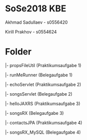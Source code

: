 # SoSe2018 KBE

Akhmad Sadullaev - s0556420

Kirill Prakhov - s0554624


# Folder
|- propsFileUtil       (Praktikumsaufgabe 1)

|- runMeRunner         (Belegaufgabe 1)

|- echoServlet         (Praktikumsaufgabe 2)

|- songsServlet        (Belegaufgabe 2)

|- helloJAXRS          (Praktikumsaufgabe 3)

|- songsRX             (Belegaufgabe 3)

|- contactsJPA         (Praktikumsaufgabe 4)

|- songsRX_MySQL       (Belegaufgabe 4)
